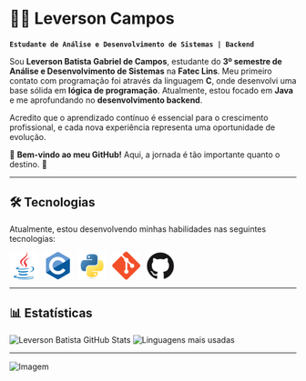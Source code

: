 # 🧑‍💻 Leverson Campos  

**`Estudante de Análise e Desenvolvimento de Sistemas | Backend`**

Sou **Leverson Batista Gabriel de Campos**, estudante do **3º semestre de Análise e Desenvolvimento de Sistemas** na **Fatec Lins**. Meu primeiro contato com programação foi através da linguagem **C**, onde desenvolvi uma base sólida em **lógica de programação**. Atualmente, estou focado em **Java** e me aprofundando no **desenvolvimento backend**.

Acredito que o aprendizado contínuo é essencial para o crescimento profissional, e cada nova experiência representa uma oportunidade de evolução.

📌 **Bem-vindo ao meu GitHub!** Aqui, a jornada é tão importante quanto o destino. 🚀  


---

## 🛠️ Tecnologias  

Atualmente, estou desenvolvendo minhas habilidades nas seguintes tecnologias:  

<div style="display: flex; flex-wrap: wrap; gap: 10px;">
  <img src="https://raw.githubusercontent.com/devicons/devicon/master/icons/java/java-original.svg" alt="Java" width="50">
  <img src="https://raw.githubusercontent.com/devicons/devicon/master/icons/c/c-original.svg" alt="C" width="50">
   <img src="https://raw.githubusercontent.com/devicons/devicon/master/icons/python/python-original.svg" alt="Python" width="50">
  <img src="https://raw.githubusercontent.com/devicons/devicon/master/icons/git/git-original.svg" alt="Git" width="50">
  <img src="https://raw.githubusercontent.com/devicons/devicon/master/icons/github/github-original.svg" alt="GitHub" width="50" >
</div>

---

## 📊 Estatísticas  

<div align="left">  
  <img width="49%" height="195px" src="https://github-readme-stats.vercel.app/api?username=levbatista&show_icons=true&count_private=true&hide_border=true&title_color=00bfbf&icon_color=00bfbf&text_color=c9d1d9&bg_color=0d1117" alt="Leverson Batista GitHub Stats">
  <img width="49%" height="195px" src="https://github-readme-stats.vercel.app/api/top-langs/?username=levbatista&layout=compact&hide_border=true&title_color=00bfbf&text_color=c9d1d9&bg_color=0d1117" alt="Linguagens mais usadas">
</div>

---

<!-- GIF -->
<p align="left">
  <img align="center" src="https://github.com/VariableBee/VariableBee/assets/77739311/4e9f41af-6b57-49a7-b15a-74322e96b4d7" alt="Imagem">
</p>

